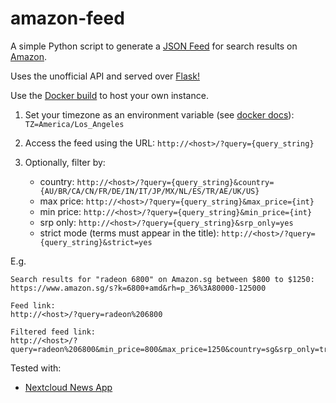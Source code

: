 # amazon-feed
A simple Python script to generate a [JSON Feed](https://github.com/brentsimmons/JSONFeed) for search results on [Amazon](https://www.amazon.com).

Uses the unofficial API and served over [Flask!](https://github.com/pallets/flask/)

Use the [Docker build](https://hub.docker.com/r/leonghui/amazon-feed) to host your own instance.

1. Set your timezone as an environment variable (see [docker docs]): `TZ=America/Los_Angeles`

2. Access the feed using the URL: `http://<host>/?query={query_string}`

3. Optionally, filter by:
    - country: `http://<host>/?query={query_string}&country={AU/BR/CA/CN/FR/DE/IN/IT/JP/MX/NL/ES/TR/AE/UK/US}`
    - max price: `http://<host>/?query={query_string}&max_price={int}`
    - min price: `http://<host>/?query={query_string}&min_price={int}`
    - srp only: `http://<host>/?query={query_string}&srp_only=yes`
    - strict mode (terms must appear in the title): `http://<host>/?query={query_string}&strict=yes`

E.g.
```
Search results for "radeon 6800" on Amazon.sg between $800 to $1250:
https://www.amazon.sg/s?k=6800+amd&rh=p_36%3A80000-125000

Feed link:
http://<host>/?query=radeon%206800

Filtered feed link:
http://<host>/?query=radeon%206800&min_price=800&max_price=1250&country=sg&srp_only=true&strict=true
```

Tested with:
- [Nextcloud News App](https://github.com/nextcloud/news)

[docker docs]:(https://docs.docker.com/compose/environment-variables/#set-environment-variables-in-containers)